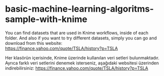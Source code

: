 # basic-machine-learning-algoritms-sample-with-knime

You can find datasets that are used in Knime workflows, inside of each folder. And also if you want to try different datasets, simply you can go and download from this website:
https://finance.yahoo.com/quote/TSLA/history?p=TSLA

Her klasörün içerisinde, Knime üzerinde kullanılan veri setleri bulunmaktadır. Ayrıca farklı veri setlerini denemek isterseniz, aşağıdaki websitesi üzerinden indirebilirsiniz: 
https://finance.yahoo.com/quote/TSLA/history?p=TSLA
